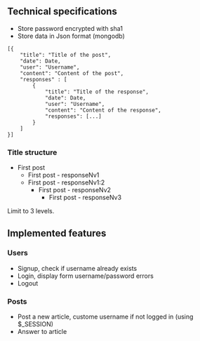 ## Technical specifications

- Store password encrypted with sha1
- Store data in Json format (mongodb)

```
[{
    "title": "Title of the post",
    "date": Date,
    "user": "Username",
    "content": "Content of the post",
    "responses" : [
        {
            "title": "Title of the response",
            "date": Date,
            "user": "Username",
            "content": "Content of the response",
            "responses": [...]
        }
    ]
}]

```

### Title structure

- First post
    - First post - responseNv1
    - First post - responseNv1:2
        - First post - responseNv2
            - First post - responseNv3
            
Limit to 3 levels.


## Implemented features

### Users

- Signup, check if username already exists
- Login, display form username/password errors
- Logout

### Posts

- Post a new article, custome username if not logged in (using $_SESSION)
- Answer to article